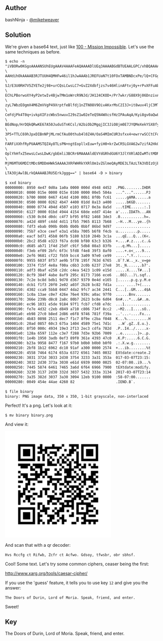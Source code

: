 ## Author
bashNinja - [@miketweaver](https://twitter.com/miketweaver)

## Solution
We're given a base64 text, just like [100 - Mission Impossible](/crypto_in_the_house/100_mission_possible/solution.md). Let's use the same techniques as before.

```
$ echo -n "iVBORw0KGgoAAAANSUhEUgAAAV4AAAFeAQAAAADlUEq3AAAABGdBTUEAALGPC/xhBQAAAAJiS0dE \
AAHdihOkAAAAB3RJTUUH4QMHFw46il1hJwAAAb1JREFUaN7t10FOxTAMBNDcxPe/lQ+CFGg946Qt \
SJ/E3U0RH7V5ZYETe2j98+urCQsLCwsLC7+GvZ2Xdbfjzs7v46HlinAFtvj0y+rPvXFFuAb7UYCz \
EChLPBorwoXY4yP2etwIv4Bjw7Mm1oWrcR9NJd/JH124CKOD+/Pr7wkr/G88X9j06DnzivAu9paB \
zyL7WbzEOgmX4M6ZmVVgP49XrptfeBlfdj1nZTN08V9OivAKxrMsC2I3J+it8wuv4ljC3MTqVCMc \
CeFdjPk4T0q+ivkpXIFzcWbs5nwuvI29sZ1w02eTeQ5N4WXcsfHzIPAuAqA/Kyi8gv0aQwLMqVu4 \
BEdNop/HrDQkQRwKE67A50JuduSTnKCsl/A2biOb2MgqjIC3JiO8jm0E7JYQMeXekYSX8fy3z9jn \
3P5+TTLC69hJpxDIBnNPjMLrmCfAuO0thub4l0Z4H/OaS4MImCUR3sfxx4+ewrrwSCCtCFdgw2da \
FARFiXXhfRyPUAAMSTQZ4y8TLsPN+ngtEopllxEuw+fyiH0+krZwCR5LGVA62w7zifA2HkOTR8Cy \
OplYhHfxZ5ewsLCwsLDwK/gbEmli3BCRr6MAAAAldEVYdGRhdGU6Y3JlYXRlADIwMTctMDMtMDdU \
MjM6MTU6MDItMDc6MDDmHWk5AAAAJXRFWHRkYXRlOm1vZGlmeQAyMDE3LTAzLTA3VDIzOjE0OjU4 \
LTA3OjAwlBLrkQAAAABJRU5ErkJggg==" | base64 -D > binary

$ xxd binary
00000000: 8950 4e47 0d0a 1a0a 0000 000d 4948 4452  .PNG........IHDR
00000010: 0000 015e 0000 015e 0100 0000 00e5 504a  ...^...^......PJ
00000020: b700 0000 0467 414d 4100 00b1 8f0b fc61  .....gAMA......a
00000030: 0500 0000 0262 4b47 4400 01dd 8a13 a400  .....bKGD.......
00000040: 0000 0774 494d 4507 e103 0717 0e3a 8a5d  ...tIME......:.]
00000050: 6127 0000 01bd 4944 4154 68de edd7 414e  a'....IDATh...AN
00000060: c530 0c04 d0dc c4f7 bf95 0f82 1468 3de3  .0...........h=.
00000070: a42d 489f c4dd 4d11 1fb5 7965 8113 7b68  .-H...M...ye..{h
00000080: fdf3 ebab 090b 0b0b 0b0b 0bbf 86bd 9d97  ................
00000090: 75b7 e3ce ceef e3a1 e58a 7005 b6f8 f4cb  u.........p.....
000000a0: eacf bd71 45b8 06fb 5180 b310 284b 3c1a  ...qE...Q...(K<.
000000b0: 2bc2 85d8 e323 f67a dc08 bf80 63c3 b326  +....#.z....c..&
000000c0: d685 ab71 1f4d 25df c91f 5db8 08a3 83fb  ...q.M%...].....
000000d0: f3eb ef09 2bfc 6f3c 5fd8 f4e8 39f3 8af0  ....+.o<_...9...
000000e0: 2ef6 9681 cf22 fb59 bcc4 3a09 97e0 ce99  .....".Y..:.....
000000f0: 9955 603f 8f57 ae9b 5f78 195f 763d 6765  .U`?.W.._x._v=ge
00000100: 3374 f15f 4e8a f00a c6b3 2c0b 6237 27e8  3t._N.....,.b7'.
00000110: adf3 0baf e258 c2dc c4ea 5423 1c09 e15d  .....X....T#...]
00000120: 8cf9 384f 4abe 8af9 295c 8173 7166 ece6  ..8OJ...)\.sqf..
00000130: 7c2e bc8d bdb1 9d70 d367 9379 0e4d e165  |......p.g.y.M.e
00000140: dcb1 f1f3 20f0 2e02 a03f 2b28 bc82 fd1a  .... ....?+(....
00000150: 4302 cca9 5bb8 0447 4da2 9fc7 ac34 2441  C...[..GM....4$A
00000160: 1c0a 13ae c0e7 426e 76e4 939c a0ac 97f0  ......Bnv.......
00000170: 366e 239b d8c8 2a8c 80b7 2623 bc8e 6d04  6n#...*...&#..m.
00000180: ec96 1031 e5de 9184 97f1 fcb7 cfd8 e7dc  ...1............
00000190: fe7e 4d32 c2eb d849 a710 c806 734f 8cc2  .~M2...I....sO..
000001a0: eb98 27c0 b8ed 2d86 e6f8 9746 781f f39a  ..'...-....Fx...
000001b0: 4b83 0898 2511 dec7 f1c7 8f9e c2ba f048  K...%..........H
000001c0: 20ad 0857 60c3 675a 1404 4589 75e1 7d1c   ..W`.gZ..E.u.}.
000001d0: 8f50 000c 4934 19e3 2f13 2ec3 cdfa 782d  .P..I4../.....x-
000001e0: 128a 6597 112e c3e7 f288 7d3e 92b6 7009  ..e.......}>..p.
000001f0: 1e4b 1950 3adb 0ef3 89f0 361e 4393 47c0  .K.P:.....6.C.G.
00000200: b23a 9958 8477 f167 97b0 b0b0 b0b0 b0f0  .:.X.w.g........
00000210: 2bf8 1b12 6962 dc10 91af a300 0000 2574  +...ib........%t
00000220: 4558 7464 6174 653a 6372 6561 7465 0032  EXtdate:create.2
00000230: 3031 372d 3033 2d30 3754 3233 3a31 353a  017-03-07T23:15:
00000240: 3032 2d30 373a 3030 e61d 6939 0000 0025  02-07:00..i9...%
00000250: 7445 5874 6461 7465 3a6d 6f64 6966 7900  tEXtdate:modify.
00000260: 3230 3137 2d30 332d 3037 5432 333a 3134  2017-03-07T23:14
00000270: 3a35 382d 3037 3a30 3094 12eb 9100 0000  :58-07:00.......
00000280: 0049 454e 44ae 4260 82                   .IEND.B`.

$ file binary
binary: PNG image data, 350 x 350, 1-bit grayscale, non-interlaced
```

Perfect! It's a png. Let's look at it:

`$ mv binary binary.png`

And view it:

![binary.png](solution-files/binary.png)

And scan that with a qr decoder:

`Hvs Rccfg ct Rifwb, Zcfr ct Acfwo. Gdsoy, tfwsbr, obr sbhsf.`

Cool! Some text. Let's try some common ciphers, ceaser being the first:

http://www.xarg.org/tools/caesar-cipher/

If you use the 'guess' feature, it tells you to use key `12` and give you the answer:

`The Doors of Durin, Lord of Moria. Speak, friend, and enter.`

Sweet!

## Key
The Doors of Durin, Lord of Moria. Speak, friend, and enter.
